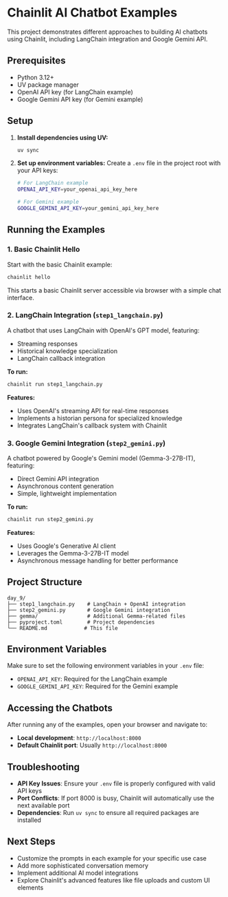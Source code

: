 # Chainlit AI Chatbot Examples

This project demonstrates different approaches to building AI chatbots using Chainlit, including LangChain integration and Google Gemini API.

## Prerequisites

- Python 3.12+
- UV package manager
- OpenAI API key (for LangChain example)
- Google Gemini API key (for Gemini example)

## Setup

1. **Install dependencies using UV:**
   ```bash
   uv sync
   ```

2. **Set up environment variables:**
   Create a `.env` file in the project root with your API keys:
   ```bash
   # For LangChain example
   OPENAI_API_KEY=your_openai_api_key_here
   
   # For Gemini example  
   GOOGLE_GEMINI_API_KEY=your_gemini_api_key_here
   ```

## Running the Examples

### 1. Basic Chainlit Hello
Start with the basic Chainlit example:
```bash
chainlit hello
```
This starts a basic Chainlit server accessible via browser with a simple chat interface.

### 2. LangChain Integration (`step1_langchain.py`)
A chatbot that uses LangChain with OpenAI's GPT model, featuring:
- Streaming responses
- Historical knowledge specialization
- LangChain callback integration

**To run:**
```bash
chainlit run step1_langchain.py
```

**Features:**
- Uses OpenAI's streaming API for real-time responses
- Implements a historian persona for specialized knowledge
- Integrates LangChain's callback system with Chainlit

### 3. Google Gemini Integration (`step2_gemini.py`)
A chatbot powered by Google's Gemini model (Gemma-3-27B-IT), featuring:
- Direct Gemini API integration
- Asynchronous content generation
- Simple, lightweight implementation

**To run:**
```bash
chainlit run step2_gemini.py
```

**Features:**
- Uses Google's Generative AI client
- Leverages the Gemma-3-27B-IT model
- Asynchronous message handling for better performance

## Project Structure

```
day_9/
├── step1_langchain.py    # LangChain + OpenAI integration
├── step2_gemini.py       # Google Gemini integration
├── gemma/                # Additional Gemma-related files
├── pyproject.toml        # Project dependencies
└── README.md            # This file
```

## Environment Variables

Make sure to set the following environment variables in your `.env` file:

- `OPENAI_API_KEY`: Required for the LangChain example
- `GOOGLE_GEMINI_API_KEY`: Required for the Gemini example

## Accessing the Chatbots

After running any of the examples, open your browser and navigate to:
- **Local development**: `http://localhost:8000`
- **Default Chainlit port**: Usually `http://localhost:8000`

## Troubleshooting

- **API Key Issues**: Ensure your `.env` file is properly configured with valid API keys
- **Port Conflicts**: If port 8000 is busy, Chainlit will automatically use the next available port
- **Dependencies**: Run `uv sync` to ensure all required packages are installed

## Next Steps

- Customize the prompts in each example for your specific use case
- Add more sophisticated conversation memory
- Implement additional AI model integrations
- Explore Chainlit's advanced features like file uploads and custom UI elements
